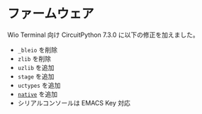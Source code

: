 # ファームウェア

Wio Terminal 向け CircuitPython 7.3.0 に以下の修正を加えました。

- `_bleio` を削除
- `zlib` を削除
- `uzlib` を追加
- `stage` を追加
- `uctypes` を追加
- [`native`](https://micropython-docs-ja.readthedocs.io/ja/latest/reference/speed_python.html#the-native-code-emitter) を追加
- シリアルコンソールは EMACS Key 対応
